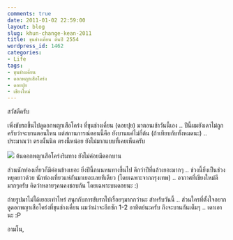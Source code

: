 ```yaml
---
comments: true
date: 2011-01-02 22:59:00
layout: blog
slug: khun-change-kean-2011
title: ขุนช่างเคี่ยน ต้นปี 2554
wordpress_id: 1462
categories:
- Life
tags:
- ขุนช่างเคี่ยน
- ดอกพญาเสือโคร่ง
- ดอยปุย
- เชียงใหม่
---
```


สวัสดีครับ

เพิ่งขับรถขึ้นไปดูดอกพญาเสือโคร่ง ที่ขุนช่างเคี่ยน (ดอยปุย) มาตอนเช้าวันนี้เอง .. ปีนี้ผมยังเดาไม่ถูกครับว่าจะบานตอนไหน แต่สถานการณ์ตอนนี้คือ ยังบานแค่ไม่กี่ต้น (ถ้าเทียบกับทั้งหมดนะ) .. ประมาณว่า ตรงนั้นนิด ตรงนี้หน่อย ยังไม่มากแบบที่เคยเห็นครับ

[![](http://files.armno.in.th/uploads/2011/01/DSC_8359.jpg)](http://files.armno.in.th/uploads/2011/01/DSC_8359.jpg) ต้นดอกพญาเสือโคร่งริมทาง ยังไม่ค่อยมีดอกบาน

ส่วนนักท่องเที่ยวก็มีค่อนข้างเยอะ ยิ่งปีนี้ถนนหนทางขึ้นไป ดีกว่าปีที่แล้วเยอะมากๆ .. ช่วงนี้ยิ่งเป็นช่วงหยุดยาวด้วย นักท่องเที่ยวแห่กันมาเยอะเลยทีเดียว (โดยเฉพาะจากกรุงเทพ) .. อากาศที่เชียงใหม่ดีมากๆครับ คิดว่าหลายๆคนคงชอบกัน โดยเฉพาะบนดอยนะ :)

ถ่ายรูปมาไม่ได้เยอะเท่าไหร่ สนุกกับการขับรถไปเรื่อยๆมากกว่านะ สำหรับวันนี้ .. ส่วนใครที่ตั้งใจอยากดูดอกพญาเสือโคร่งที่ขุนช่างเคี่ยน ผมว่าน่าจะอีกซัก 1-2 อาทิตย์นะครับ ถึงจะบานกันเต็มๆ .. เดาเอานะ :P

อามโน,
